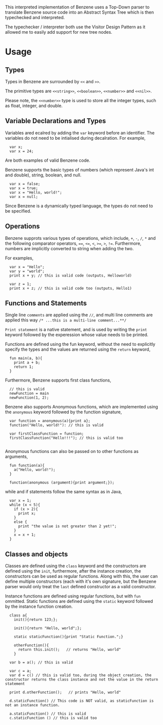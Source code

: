 This interpreted implementation of Benzene uses a Top-Down parser to translate Benzene source code into an Abstract Syntax Tree which is then typechecked and interpreted.

The typechecker / interpreter both use the Visitor Design Pattern as it allowed me to easily add support for new tree nodes.


# Usage

## Types
Types in Benzene are surrounded by `<<` and `>>`.

The primitive types are `<<string>>`, `<<boolean>>`, `<<number>>` and `<<nil>>`.

Please note, the `<<number>>` type is used to store all the integer types, such as float, integer, and double.

## Variable Declarations and Types
Variables ared ecalred by adding the `var` keyword before an identifier. The variables do not need to be intialised during decalration. For example, 
```
  var x;
  var x = 24;
```
Are both examples of valid Benzene code.


Benzene supports the basic types of numbers (which represent Java's int and double), string, boolean, and null.
```
  var x = false;
  var x = true;
  var x = "Hello, world!";
  var x = null;
```
Since Benzene is a dynamically typed language, the types do not need to be specified.


## Operations

Benzene supprots various types of operations, which include, `+`, `-`, `/`, `*` and the following comparator operators, `==`, `<=`, `<`, `>=`, `>`, `!=`.
Furthermore, numbers are implicitly converted to string when adding the two.

For examples,
```
  var x = "Hello";
  var y = "world";
  print x + y; // this is valid code (outputs, Helloworld)

  var z = 1;
  print x + z; // this is valid code too (outputs, Hello1)
```

## Functions and Statements
Single line `comments` are applied using the `//`, and multi line comments are applied this way `/* ...this is a multi-line comment...**/`

`Print statement` is a native statement, and is used by writing the `print` keyword followed by the experession whose value needs to be printed.

Functions are defined using the fun keyword, without the need to explicitly specify the types and the values are returned using the `return` keyword,
```
  fun main(a, b){
    print a + b;
    return 1;
  }
```
Furthermore, Benzene supports first class functions,
```
  // this is valid
  newFunction = main
  newFunction(1, 2);
```
Benzene also supports Anonymous functions, which are implemented using the `anonymous` keyword followed by the function signature,
```
  var function = anonymous(a){print a};
  function("Hello, world!"): // this is valid

  var firstClassFunction = function;
  firstClassFunction("Hello!!!"); // this is valid too
  
```

Anonymous functions can also be passed on to other functions as arguments,
```
  fun function(a){
    a("Hello, world!");
  }

  function(anonymous (argument){print argument;});
```

while and if statements follow the same syntax as in Java,
```
  var x = 1;
  while (x < 5){
    if (x > 2){
      print x;
    }
    else {
      print "the value is not greater than 2 yet!";
    }
    x = x + 1;
  }
```

## Classes and objects
Classes are defined using the `class` keyword and the constructors are defined using the `init`, furthermore, after the instance creation, the constructors can be used as regular functions. Along with this, the user can define multiple constructors (each with it's own signature, but the Benzene parser would only treat the `last` defined constructor as a valid constructor.

Instance functions are defined using regular functions, but with `fun` ommitted. Static functions are defined using the `static` keyword followed by the instance function creation.

```
  class a{
    init(){return 123;};

    init(){return "Hello, world";};

    static staticFunction(){print "Static Function.";}

    otherFunction(){
      return this.init();   // returns "Hello, world"
    }

  var b = a(); // this is valid

  var c = a;
  var d = c() // this is valid too, during the object creation, the constructor returns the class instance and not the value in the return statement

  print d.otherFunction();   // prints "Hello, world"

  d.staticFunction() // This code is NOT valid, as staticFunction is not an instance function.

  a.staticFunction() // this is valid
  c.staticFunction () // this is valid too
```

